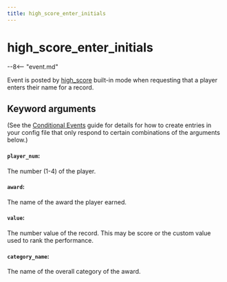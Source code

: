 ```yaml
---
title: high_score_enter_initials
---
```


# high_score_enter_initials


--8<-- "event.md"

Event is posted by [high_score](../config/high_score.md) built-in mode
when requesting that a player enters their name for a record.

## Keyword arguments

(See the [Conditional Events](overview/conditional.md)
guide for details for how to create entries in your config file that
only respond to certain combinations of the arguments below.)

#### `player_num`:

The number (1-4) of the player.

#### `award`:

The name of the award the player earned.

#### `value`:

The number value of the record. This may be score or the custom value used to rank the performance.

#### `category_name`:

The name of the overall category of the award.
